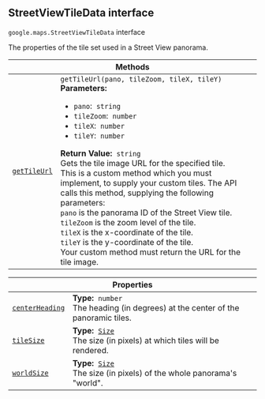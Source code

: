 
<h2 id="StreetViewTileData">StreetViewTileData interface</h2>
<p>
<code><span itemprop="path">google.maps</span>.<span itemprop="name">StreetViewTileData</span></code>
interface
</p>
<p>The properties of the tile set used in a Street View panorama.</p>
<div class="devsite-table-wrapper"><table class="methods responsive" summary="interface StreetViewTileData - Methods">
<thead>
<tr><th colspan="2">Methods</th>
</tr></thead>
<tbody>
<tr id="StreetViewTileData.getTileUrl">
<td itemprop="property"><code><a class="secret-link" href="#StreetViewTileData.getTileUrl"><span>getTileUrl</span></a></code></td>
<td><div><code>getTileUrl(pano, tileZoom, tileX, tileY)</code></div>
<div class="desc"><strong>Parameters:</strong>&nbsp; <ul>
<li><code>pano</code>:&nbsp; <code>string</code></li>
<li><code>tileZoom</code>:&nbsp; <code>number</code></li>
<li><code>tileX</code>:&nbsp; <code>number</code></li>
<li><code>tileY</code>:&nbsp; <code>number</code></li>
</ul></div>
<div class="desc"><strong>Return Value:</strong>&nbsp; <code>string</code></div>
<div class="desc">Gets the tile image URL for the specified tile.<br> This is a custom method which you must implement, to supply your custom tiles. The API calls this method, supplying the following parameters:<br> <code>pano</code> is the panorama ID of the Street View tile.<br> <code>tileZoom</code> is the zoom level of the tile.<br> <code>tileX</code> is the x-coordinate of the tile.<br> <code>tileY</code> is the y-coordinate of the tile.<br> Your custom method must return the URL for the tile image.<br></div></td>
</tr>
</tbody>
</table></div>
<div class="devsite-table-wrapper"><table class="properties responsive" summary="interface StreetViewTileData - Properties">
<thead>
<tr><th colspan="2">Properties</th>
</tr></thead>
<tbody>
<tr id="StreetViewTileData.centerHeading">
<td itemprop="property"><code><a class="secret-link" href="#StreetViewTileData.centerHeading"><span>centerHeading</span></a></code></td>
<td><div><strong>Type:</strong>&nbsp; <code>number</code></div>
<div class="desc">The heading (in degrees) at the center of the panoramic tiles.</div></td>
</tr>
<tr id="StreetViewTileData.tileSize">
<td itemprop="property"><code><a class="secret-link" href="#StreetViewTileData.tileSize"><span>tileSize</span></a></code></td>
<td><div><strong>Type:</strong>&nbsp; <code><a href="Size.md">Size</a></code></div>
<div class="desc">The size (in pixels) at which tiles will be rendered.</div></td>
</tr>
<tr id="StreetViewTileData.worldSize">
<td itemprop="property"><code><a class="secret-link" href="#StreetViewTileData.worldSize"><span>worldSize</span></a></code></td>
<td><div><strong>Type:</strong>&nbsp; <code><a href="Size.md">Size</a></code></div>
<div class="desc">The size (in pixels) of the whole panorama's "world".</div></td>
</tr>
</tbody>
</table></div>
<script src="replace_links.js"></script>
